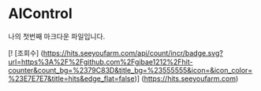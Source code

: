 # AIControl

나의 첫번째 마크다운 파일입니다.

[! [조회수] (https://hits.seeyoufarm.com/api/count/incr/badge.svg?url=https%3A%2F%2Fgithub.com%2Fgjbae1212%2Fhit-counter&count_bg=%2379C83D&title_bg=%23555555&icon=&icon_color=%23E7E7E7&title=hits&edge_flat=false)] (https://hits.seeyoufarm.com)
